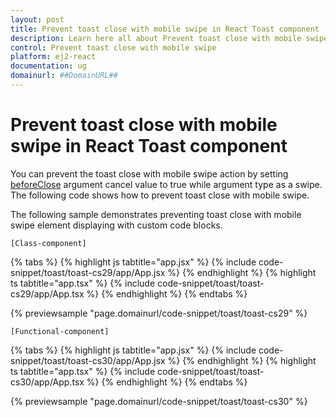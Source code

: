 ```yaml
---
layout: post
title: Prevent toast close with mobile swipe in React Toast component | Syncfusion
description: Learn here all about Prevent toast close with mobile swipe in Syncfusion React Toast component of Syncfusion Essential JS 2 and more.
control: Prevent toast close with mobile swipe 
platform: ej2-react
documentation: ug
domainurl: ##DomainURL##
---
```


# Prevent toast close with mobile swipe in React Toast component

You can prevent the toast close with mobile swipe action by setting [beforeClose](https://ej2.syncfusion.com/react/documentation/api/toast/#beforeClose) argument cancel value to true while argument type as a swipe. The following code shows how to prevent toast close with mobile swipe.

The following sample demonstrates preventing toast close with mobile swipe element displaying with custom code blocks.

`[Class-component]`

{% tabs %}
{% highlight js tabtitle="app.jsx" %}
{% include code-snippet/toast/toast-cs29/app/App.jsx %}
{% endhighlight %}
{% highlight ts tabtitle="app.tsx" %}
{% include code-snippet/toast/toast-cs29/app/App.tsx %}
{% endhighlight %}
{% endtabs %}

 {% previewsample "page.domainurl/code-snippet/toast/toast-cs29" %}

`[Functional-component]`

{% tabs %}
{% highlight js tabtitle="app.jsx" %}
{% include code-snippet/toast/toast-cs30/app/App.jsx %}
{% endhighlight %}
{% highlight ts tabtitle="app.tsx" %}
{% include code-snippet/toast/toast-cs30/app/App.tsx %}
{% endhighlight %}
{% endtabs %}

 {% previewsample "page.domainurl/code-snippet/toast/toast-cs30" %}